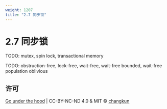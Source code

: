 ```yaml
---
weight: 1207
title: "2.7 同步锁"
---
```


# 2.7 同步锁

TODO: mutex, spin lock, transactional memory

TODO: obstruction-free, lock-free, wait-free, wait-free bounded, wait-free population oblivious

## 许可

[Go under the hood](https://github.com/changkun/go-under-the-hood) | CC-BY-NC-ND 4.0 & MIT &copy; [changkun](https://changkun.de)
